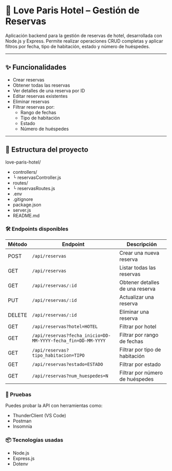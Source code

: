 # 🏨 Love Paris Hotel – Gestión de Reservas

Aplicación backend para la gestión de reservas de hotel, desarrollada con Node.js y Express. Permite realizar operaciones CRUD completas y aplicar filtros por fecha, tipo de habitación, estado y número de huéspedes.

---

## ✨ Funcionalidades

- Crear reservas
- Obtener todas las reservas
- Ver detalles de una reserva por ID
- Editar reservas existentes
- Eliminar reservas
- Filtrar reservas por:
  - Rango de fechas
  - Tipo de habitación
  - Estado
  - Número de huéspedes

---

## 📁 Estructura del proyecto

love-paris-hotel/
- controllers/
- └ reservasController.js
- routes/
- └ reservasRoutes.js
- .env
- .gitignore
- package.json
- server.js
- README.md


### 🛠 Endpoints disponibles


| Método | Endpoint                                                     | Descripción                     |
| ------ | ------------------------------------------------------------ | ------------------------------- |
| POST   | `/api/reservas`                                              | Crear una nueva reserva         |
| GET    | `/api/reservas`                                              | Listar todas las reservas       |
| GET    | `/api/reservas/:id`                                          | Obtener detalles de una reserva |
| PUT    | `/api/reservas/:id`                                          | Actualizar una reserva          |
| DELETE | `/api/reservas/:id`                                          | Eliminar una reserva            |
| GET    | `/api/reservas?hotel=HOTEL`                                  | Filtrar por hotel               |
| GET    | `/api/reservas?fecha_inicio=DD-MM-YYYY-fecha_fin=DD-MM-YYYY` | Filtrar por rango de fechas     |
| GET    | `/api/reservas?tipo_habitacion=TIPO`                         | Filtrar por tipo de habitación  |
| GET    | `/api/reservas?estado=ESTADO`                                | Filtrar por estado              |
| GET    | `/api/reservas?num_huespedes=N`                              | Filtrar por número de huéspedes |


### 🧪 Pruebas
Puedes probar la API con herramientas como:
- ThunderClient (VS Code)
- Postman
- Insomnia

### 📦 Tecnologías usadas
- Node.js
- Express.js
- Dotenv

